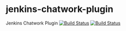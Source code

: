 jenkins-chatwork-plugin
=======================

Jenkins Chatwork Plugin
[![Build Status](https://jenkins.ci.cloudbees.com/buildStatus/icon?job=plugins/chatwork-plugin)](https://jenkins.ci.cloudbees.com/job/plugins/job/chatwork-plugin/)
[![Build Status](https://travis-ci.org/nanapi/jenkins-chatwork-plugin.svg?branch=master)](https://travis-ci.org/nanapi/jenkins-chatwork-plugin)
